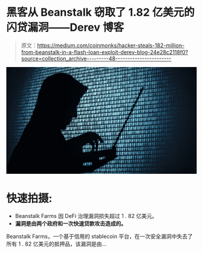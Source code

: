 # 黑客从 Beanstalk 窃取了 1.82 亿美元的闪贷漏洞——Derev 博客

> 原文：<https://medium.com/coinmonks/hacker-steals-182-million-from-beanstalk-in-a-flash-loan-exploit-derev-blog-24e28c2118f0?source=collection_archive---------48----------------------->

![](img/44037db14d15356274ca34764a0794e6.png)

# 快速拍摄:

*   Beanstalk Farms 因 DeFi 治理漏洞损失超过 1 . 82 亿美元。
*   **漏洞是由两个政府和一次快速贷款攻击造成的。**

Beanstalk Farms，一个基于信用的 stablecoin 平台，在一次安全漏洞中失去了所有 1 . 82 亿美元的抵押品，该漏洞是由…
